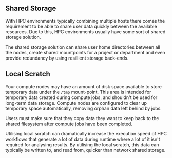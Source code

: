 
## Shared Storage

With HPC environments typically combining multiple hosts there comes the requirement to be able to share user data quickly between the available resources. Due to this, HPC environments usually have some sort of shared storage solution.

The shared storage solution can share user home directories between all the nodes, create shared mountpoints for a project or department and even provide redundancy by using resillient storage back-ends. 

## Local Scratch 

Your compute nodes may have an amount of disk space available to store temporary data under the `/tmp` mount-point. This area is intended for temporary data created during compute jobs, and shouldn't be used for long-term data storage. Compute nodes are configured to clear up temporary space automatically, removing orphan data left behind by jobs.

Users must make sure that they copy data they want to keep back to the shared filesystem after compute jobs have been completed.

Utilising local scratch can dramatically increase the execution speed of HPC workflows that generate a lot of data during runtime where a lot of it isn't required for analysing results. By utilising the local scratch, this data can typically be written to, and read from, quicker than network shared storage.

